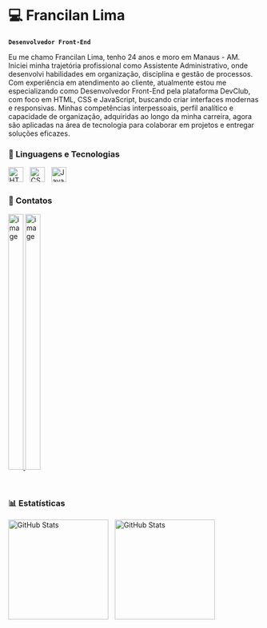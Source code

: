 # 💻 Francilan Lima

**`Desenvolvedor Front-End`**

Eu me chamo Francilan Lima, tenho 24 anos e moro em Manaus - AM. Iniciei minha trajetória profissional como Assistente Administrativo, onde desenvolvi habilidades em organização, disciplina e gestão de processos. Com experiência em atendimento ao cliente, atualmente estou me especializando como Desenvolvedor Front-End pela plataforma DevClub, com foco em HTML, CSS e JavaScript, buscando criar interfaces modernas e responsivas. Minhas competências interpessoais, perfil analítico e capacidade de organização, adquiridas ao longo da minha carreira, agora são aplicadas na área de tecnologia para colaborar em projetos e entregar soluções eficazes.


### 🤖 Linguagens e Tecnologias

<img 
    align="left" 
    alt="HTML"
    title="HTML" 
    width="30px" 
    style="padding-right: 10px;" 
    src="https://cdn.jsdelivr.net/gh/devicons/devicon@latest/icons/html5/html5-original.svg" 
/>

<img 
    align="left" 
    alt="CSS" 
    title="CSS"
    width="30px" 
    style="padding-right: 10px;" 
    src="https://cdn.jsdelivr.net/gh/devicons/devicon@latest/icons/css3/css3-original.svg" 
/>

<img 
    align="left" 
    alt="JavaScript" 
    title="JavaScript"
    width="30px" 
    style="padding-right: 10px;" 
    src="https://cdn.jsdelivr.net/gh/devicons/devicon@latest/icons/javascript/javascript-original.svg" 
/>

</br>
</br>
    
### 🤖 Contatos

<p>
    <a href= "https://www.instagram.com/cirlan_lima/">
        <img 
            width="30px" 
            height="512" 
            alt="image" 
            src="https://github.com/user-attachments/assets/aa17b554-e7bc-446c-af8a-870c67d33136" />
    </a>
    <a href= "htpps://www.linkedin.com/in/francilan-lima-624570264">
        <img 
            width="30px" 
            height="512" 
            alt="image" 
            src="https://github.com/user-attachments/assets/977066d7-fd2a-452d-8a8b-7cc7b183a35b" />
    </a>
</p>

</br>   

### 📊 Estatísticas

<p>
  <img 
    align="left" 
    alt="GitHub Stats" 
    height="200" 
    style="padding-right: 10px;" 
    src="https://github-readme-stats.vercel.app/api?username=francirlanlima23&show_icons=true&theme=tokyonight&include_all_commits=true&locale=pt-br" 
  />

<img 
      align="left" 
      alt="GitHub Stats" 
      height="200" 
      src="https://github-readme-stats.vercel.app/api/top-langs/?username=francirlanlima23&theme=tokyonight&layout=compact&custom_title=Tecnologias&langs_count=9" 
  />

</p>




